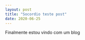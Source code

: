 ```yaml
---
layout: post
title: "Socordio teste post"
date: 2020-06-25
---
```


Finalmente estou vindo com um blog
